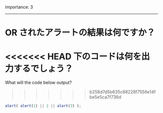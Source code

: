 importance: 3

---

# OR されたアラートの結果は何ですか？

<<<<<<< HEAD
下のコードは何を出力するでしょう？
=======
What will the code below output?
>>>>>>> b258d7d5b635c88228f7556e14fbe5e5ca7f736d

```js
alert( alert(1) || 2 || alert(3) );
```
